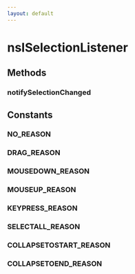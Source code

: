 ```yaml
---
layout: default
---
```


# nsISelectionListener #

## Methods ##

### notifySelectionChanged ###

## Constants ##

### NO_REASON ###

### DRAG_REASON ###

### MOUSEDOWN_REASON ###

### MOUSEUP_REASON ###

### KEYPRESS_REASON ###

### SELECTALL_REASON ###

### COLLAPSETOSTART_REASON ###

### COLLAPSETOEND_REASON ###
